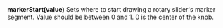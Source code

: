<a name="markerStart"><h3 style="padding-top: 40px; margin-top: 40px;"></h3></a>
**markerStart(value)** Sets where to start drawing a rotary slider's marker segment. Value should be between 0 and 1. 0 is the center of the knob. 


<!--UPDATE WIDGET_IN_CSOUND
    SIdent sprintf "markerThickness(%f) ", rnd(100)/50
    SIdentifier strcat SIdentifier, SIdent
-->